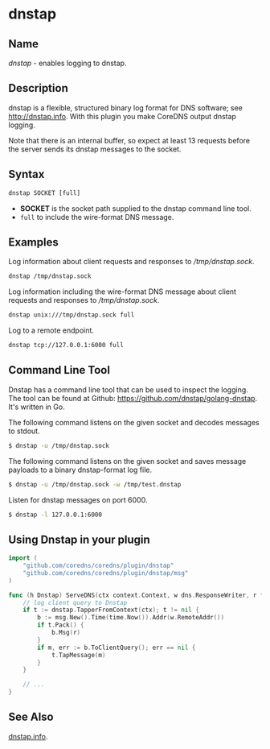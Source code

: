 # dnstap

## Name

*dnstap* - enables logging to dnstap.

## Description

dnstap is a flexible, structured binary log format for DNS software; see http://dnstap.info. With this
plugin you make CoreDNS output dnstap logging.

Note that there is an internal buffer, so expect at least 13 requests before the server sends its
dnstap messages to the socket.

## Syntax

~~~ txt
dnstap SOCKET [full]
~~~

* **SOCKET** is the socket path supplied to the dnstap command line tool.
* `full` to include the wire-format DNS message.

## Examples

Log information about client requests and responses to */tmp/dnstap.sock*.

~~~ txt
dnstap /tmp/dnstap.sock
~~~

Log information including the wire-format DNS message about client requests and responses to */tmp/dnstap.sock*.

~~~ txt
dnstap unix:///tmp/dnstap.sock full
~~~

Log to a remote endpoint.

~~~ txt
dnstap tcp://127.0.0.1:6000 full
~~~

## Command Line Tool

Dnstap has a command line tool that can be used to inspect the logging. The tool can be found
at Github: <https://github.com/dnstap/golang-dnstap>. It's written in Go.

The following command listens on the given socket and decodes messages to stdout.

~~~ sh
$ dnstap -u /tmp/dnstap.sock
~~~

The following command listens on the given socket and saves message payloads to a binary dnstap-format log file.

~~~ sh
$ dnstap -u /tmp/dnstap.sock -w /tmp/test.dnstap
~~~

Listen for dnstap messages on port 6000.

~~~ sh
$ dnstap -l 127.0.0.1:6000
~~~

## Using Dnstap in your plugin

~~~ Go
import (
    "github.com/coredns/coredns/plugin/dnstap"
    "github.com/coredns/coredns/plugin/dnstap/msg"
)

func (h Dnstap) ServeDNS(ctx context.Context, w dns.ResponseWriter, r *dns.Msg) (int, error) {
    // log client query to Dnstap
    if t := dnstap.TapperFromContext(ctx); t != nil {
        b := msg.New().Time(time.Now()).Addr(w.RemoteAddr())
        if t.Pack() {
            b.Msg(r)
        }
        if m, err := b.ToClientQuery(); err == nil {
            t.TapMessage(m)
        }
    }

    // ...
}
~~~

## See Also

[dnstap.info](http://dnstap.info).
